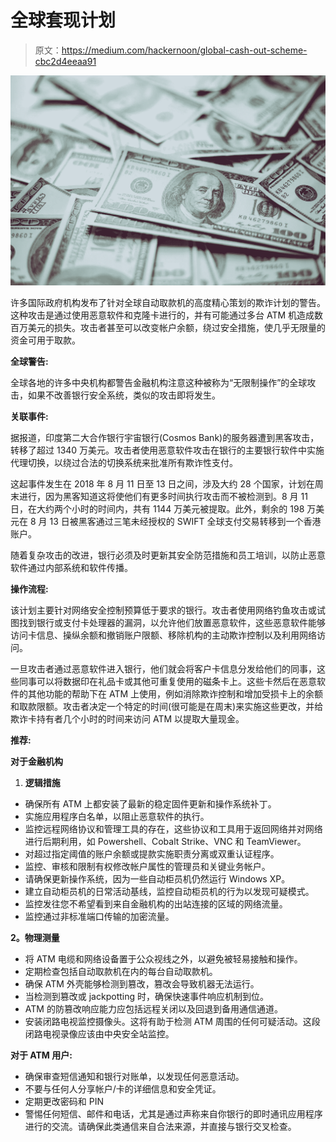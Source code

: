 # 全球套现计划

> 原文：<https://medium.com/hackernoon/global-cash-out-scheme-cbc2d4eeaa91>

![](img/18774f0a5a1208165b96fa5f08ad1e2a.png)

许多国际政府机构发布了针对全球自动取款机的高度精心策划的欺诈计划的警告。这种攻击是通过使用恶意软件和克隆卡进行的，并有可能通过多台 ATM 机造成数百万美元的损失。攻击者甚至可以改变帐户余额，绕过安全措施，使几乎无限量的资金可用于取款。

**全球警告:**

全球各地的许多中央机构都警告金融机构注意这种被称为“无限制操作”的全球攻击，如果不改善银行安全系统，类似的攻击即将发生。

**关联事件:**

据报道，印度第二大合作银行宇宙银行(Cosmos Bank)的服务器遭到黑客攻击，转移了超过 1340 万美元。攻击者使用恶意软件攻击在银行的主要银行软件中实施代理切换，以绕过合法的切换系统来批准所有欺诈性支付。

这起事件发生在 2018 年 8 月 11 日至 13 日之间，涉及大约 28 个国家，计划在周末进行，因为黑客知道这将使他们有更多时间执行攻击而不被检测到。8 月 11 日，在大约两个小时的时间内，共有 1144 万美元被提取。此外，剩余的 198 万美元在 8 月 13 日被黑客通过三笔未经授权的 SWIFT 全球支付交易转移到一个香港账户。

随着复杂攻击的改进，银行必须及时更新其安全防范措施和员工培训，以防止恶意软件通过内部系统和软件传播。

**操作流程:**

该计划主要针对网络安全控制预算低于要求的银行。攻击者使用网络钓鱼攻击或试图找到银行或支付卡处理器的漏洞，以允许他们放置恶意软件，这些恶意软件能够访问卡信息、操纵余额和撤销账户限额、移除机构的主动欺诈控制以及利用网络访问。

一旦攻击者通过恶意软件进入银行，他们就会将客户卡信息分发给他们的同事，这些同事可以将数据印在礼品卡或其他可重复使用的磁条卡上。这些卡然后在恶意软件的其他功能的帮助下在 ATM 上使用，例如消除欺诈控制和增加受损卡上的余额和取款限额。攻击者决定一个特定的时间(很可能是在周末)来实施这些更改，并给欺诈卡持有者几个小时的时间来访问 ATM 以提取大量现金。

**推荐:**

**对于金融机构**

1.  **逻辑措施**

*   确保所有 ATM 上都安装了最新的稳定固件更新和操作系统补丁。
*   实施应用程序白名单，以阻止恶意软件的执行。
*   监控远程网络协议和管理工具的存在，这些协议和工具用于返回网络并对网络进行后期利用，如 Powershell、Cobalt Strike、VNC 和 TeamViewer。
*   对超过指定阈值的账户余额或提款实施职责分离或双重认证程序。
*   监控、审核和限制有权修改帐户属性的管理员和关键业务帐户。
*   请确保更新操作系统，因为一些自动柜员机仍然运行 Windows XP。
*   建立自动柜员机的日常活动基线，监控自动柜员机的行为以发现可疑模式。
*   监控发往您不希望看到来自金融机构的出站连接的区域的网络流量。
*   监控通过非标准端口传输的加密流量。

**2。物理测量**

*   将 ATM 电缆和网络设备置于公众视线之外，以避免被轻易接触和操作。
*   定期检查包括自动取款机在内的每台自动取款机。
*   确保 ATM 外壳能够检测到篡改，篡改会导致机器无法运行。
*   当检测到篡改或 jackpotting 时，确保快速事件响应机制到位。
*   ATM 的防篡改响应能力应包括远程关闭以及回退到备用通信通道。
*   安装闭路电视监控摄像头。这将有助于检测 ATM 周围的任何可疑活动。这段闭路电视录像应该由中央安全站监控。

**对于 ATM 用户:**

*   确保审查短信通知和银行对账单，以发现任何恶意活动。
*   不要与任何人分享帐户/卡的详细信息和安全凭证。
*   定期更改密码和 PIN
*   警惕任何短信、邮件和电话，尤其是通过声称来自你银行的即时通讯应用程序进行的交流。请确保此类通信来自合法来源，并直接与银行交叉检查。